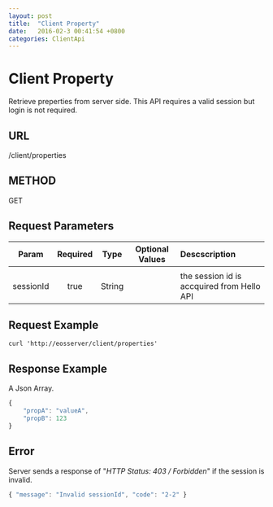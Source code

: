 ```yaml
---
layout: post
title:  "Client Property"
date:   2016-02-3 00:41:54 +0800
categories: ClientApi
---
```


# Client Property
Retrieve preperties from server side. This API requires a valid session but  login is not required.

## URL
/client/properties

## METHOD
GET

## Request Parameters

| Param   | Required | Type |  Optional Values |  Descscription |
|---------|:--------:|:----:|------------------|:---------------|
|  |  |  |  |  |
| sessionId | true | String | | the session id is accquired from Hello API |

## Request Example

```shell
curl 'http://eosserver/client/properties'
```

## Response Example
A Json Array.

```javascript
{
    "propA": "valueA",
    "propB": 123
}
```

## Error
Server sends a response of "*HTTP Status: 403 / Forbidden*" if the session is invalid.

```javascript
{ "message": "Invalid sessionId", "code": "2-2" }
```